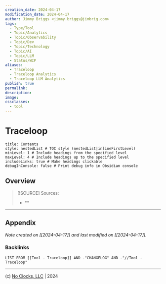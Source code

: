 ```yaml
---
creation_date: 2024-04-17
modification_date: 2024-04-17
author: Jimmy Briggs <jimmy.briggs@jimbrig.com>
tags:
  - Type/Tool
  - Topic/Analytics
  - Topic/Observability
  - Topic/Dev
  - Topic/Technology
  - Topic/AI
  - Topic/LLM
  - Status/WIP
aliases:
  - Traceloop
  - Traceloop Analytics
  - Traceloop LLM Analytics
publish: true
permalink:
description:
image:
cssclasses:
  - tool
---
```



# Traceloop

```table-of-contents
title: Contents 
style: nestedList # TOC style (nestedList|inlineFirstLevel)
minLevel: 1 # Include headings from the specified level
maxLevel: 4 # Include headings up to the specified level
includeLinks: true # Make headings clickable
debugInConsole: false # Print debug info in Obsidian console
```

## Overview

> [!SOURCE] Sources:
> - **

***

## Appendix

*Note created on [[2024-04-17]] and last modified on [[2024-04-17]].*

### Backlinks

```dataview
LIST FROM [[Tool - Traceloop]] AND -"CHANGELOG" AND -"//Tool - Traceloop"
```

***

(c) [No Clocks, LLC](https://github.com/noclocks) | 2024
